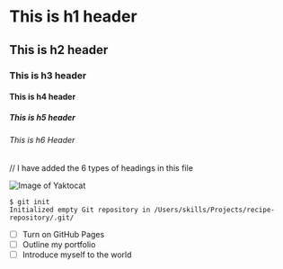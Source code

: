 # This is h1 header 
## This is h2 header
### This is h3 header
#### This is h4 header
##### This is h5 header
###### This is h6 Header

// I have added the 6 types of headings in this file

![Image of Yaktocat](https://octodex.github.com/images/yaktocat.png)

```
$ git init
Initialized empty Git repository in /Users/skills/Projects/recipe-repository/.git/
```

- [ ] Turn on GitHub Pages
- [ ] Outline my portfolio
- [ ] Introduce myself to the world
